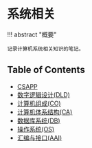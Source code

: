 # 系统相关

!!! abstract "概要"

    记录计算机系统相关知识的笔记。

## Table of Contents

- [CSAPP](csapp/index.md)
- [数字逻辑设计(DLD)](dld/index.md)
- [计算机组成(CO)](co/index.md)
- [计算机体系结构(CA)](ca/index.md)
- [数据库系统(DB)](db/index.md)
- [操作系统(OS)](os/index.md)
- [汇编与接口(AAI)](aai/index.md)